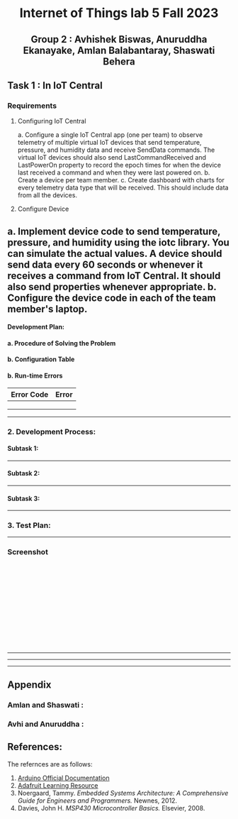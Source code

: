 
<div align="center">

# Internet of Things lab 5 Fall 2023

## Group 2 : Avhishek Biswas, Anuruddha Ekanayake, Amlan Balabantaray, Shaswati Behera
</div>


  
## Task 1 : In IoT Central

### Requirements
1. Configuring IoT Central

    a. Configure a single IoT Central app (one per team) to observe telemetry of multiple virtual IoT devices that send temperature, pressure, and humidity data and receive  SendData  commands. The virtual IoT devices should also send LastCommandReceived  and  LastPowerOn  property to record the epoch times for when the device last received a command and when they were last powered on.
    b. Create a device per team member.
    c. Create dashboard with charts for every telemetry data type that will be received. This should include data from all the devices.

2. Configure Device 

a. Implement device code to send temperature, pressure, and humidity using the iotc  library. You can simulate the actual values. A device should send data every 60 seconds or whenever it receives a command from IoT Central. It should also send properties whenever appropriate.
b. Configure the device code in each of the team member's laptop.
---

#### Development Plan:

#### a. Procedure of Solving the Problem




#### b. Configuration Table

#### b. Run-time Errors
| Error Code       | Error |
|--------------|--------|
 |  |
 |  |
 |  | 

---
### 2. Development Process:

#### Subtask 1:


---

#### Subtask 2: 


---
#### Subtask 3: 


---

### 3. Test Plan:



---
### Screenshot



<figure style="text-align: center;">
  <img src="">
  <figcaption style="font-weight: bold;"></figcaption>
</figure>

<div style="margin-top: 200px;"></div>

---
---
---


## Appendix

### Amlan and Shaswati :

### Avhi and Anuruddha :




## References: 
The refernces are as follows:
1. [Arduino Official Documentation](https://gist.github.com/jdneo/43be30d85080b175cb5aed3500d3f989)
2. [Adafruit Learning Resource](https://learn.adafruit.com/multi-tasking-the-arduino-part-1?view=all)
3. Noergaard, Tammy. *Embedded Systems Architecture: A Comprehensive Guide for Engineers and Programmers.* Newnes, 2012.
4. Davies, John H. *MSP430 Microcontroller Basics.* Elsevier, 2008.


